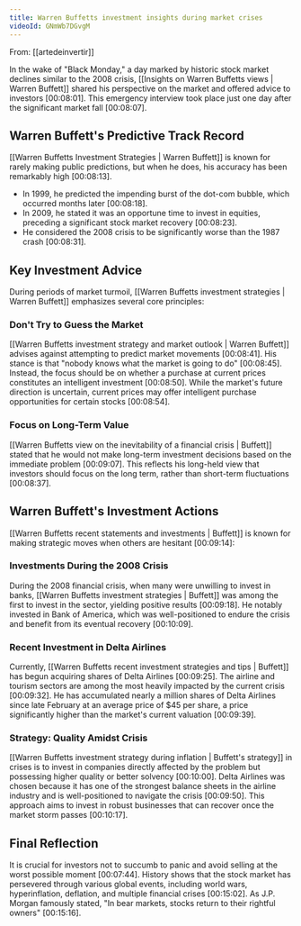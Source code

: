 ```yaml
---
title: Warren Buffetts investment insights during market crises
videoId: GNmWb7DGvgM
---
```


From: [[artedeinvertir]] <br/> 

In the wake of "Black Monday," a day marked by historic stock market declines similar to the 2008 crisis, [[Insights on Warren Buffetts views | Warren Buffett]] shared his perspective on the market and offered advice to investors <a class="yt-timestamp" data-t="00:08:01">[00:08:01]</a>. This emergency interview took place just one day after the significant market fall <a class="yt-timestamp" data-t="00:08:07">[00:08:07]</a>.

## Warren Buffett's Predictive Track Record

[[Warren Buffetts Investment Strategies | Warren Buffett]] is known for rarely making public predictions, but when he does, his accuracy has been remarkably high <a class="yt-timestamp" data-t="00:08:13">[00:08:13]</a>.
*   In 1999, he predicted the impending burst of the dot-com bubble, which occurred months later <a class="yt-timestamp" data-t="00:08:18">[00:08:18]</a>.
*   In 2009, he stated it was an opportune time to invest in equities, preceding a significant stock market recovery <a class="yt-timestamp" data-t="00:08:23">[00:08:23]</a>.
*   He considered the 2008 crisis to be significantly worse than the 1987 crash <a class="yt-timestamp" data-t="00:08:31">[00:08:31]</a>.

## Key Investment Advice

During periods of market turmoil, [[Warren Buffetts investment strategies | Warren Buffett]] emphasizes several core principles:

### Don't Try to Guess the Market
[[Warren Buffetts investment strategy and market outlook | Warren Buffett]] advises against attempting to predict market movements <a class="yt-timestamp" data-t="00:08:41">[00:08:41]</a>. His stance is that "nobody knows what the market is going to do" <a class="yt-timestamp" data-t="00:08:45">[00:08:45]</a>. Instead, the focus should be on whether a purchase at current prices constitutes an intelligent investment <a class="yt-timestamp" data-t="00:08:50">[00:08:50]</a>. While the market's future direction is uncertain, current prices may offer intelligent purchase opportunities for certain stocks <a class="yt-timestamp" data-t="00:08:54">[00:08:54]</a>.

### Focus on Long-Term Value
[[Warren Buffetts view on the inevitability of a financial crisis | Buffett]] stated that he would not make long-term investment decisions based on the immediate problem <a class="yt-timestamp" data-t="00:09:07">[00:09:07]</a>. This reflects his long-held view that investors should focus on the long term, rather than short-term fluctuations <a class="yt-timestamp" data-t="00:08:37">[00:08:37]</a>.

## Warren Buffett's Investment Actions

[[Warren Buffetts recent statements and investments | Buffett]] is known for making strategic moves when others are hesitant <a class="yt-timestamp" data-t="00:09:14">[00:09:14]</a>:

### Investments During the 2008 Crisis
During the 2008 financial crisis, when many were unwilling to invest in banks, [[Warren Buffetts investment strategies | Buffett]] was among the first to invest in the sector, yielding positive results <a class="yt-timestamp" data-t="00:09:18">[00:09:18]</a>. He notably invested in Bank of America, which was well-positioned to endure the crisis and benefit from its eventual recovery <a class="yt-timestamp" data-t="00:10:09">[00:10:09]</a>.

### Recent Investment in Delta Airlines
Currently, [[Warren Buffetts recent investment strategies and tips | Buffett]] has begun acquiring shares of Delta Airlines <a class="yt-timestamp" data-t="00:09:25">[00:09:25]</a>. The airline and tourism sectors are among the most heavily impacted by the current crisis <a class="yt-timestamp" data-t="00:09:32">[00:09:32]</a>. He has accumulated nearly a million shares of Delta Airlines since late February at an average price of $45 per share, a price significantly higher than the market's current valuation <a class="yt-timestamp" data-t="00:09:39">[00:09:39]</a>.

### Strategy: Quality Amidst Crisis
[[Warren Buffetts investment strategy during inflation | Buffett's strategy]] in crises is to invest in companies directly affected by the problem but possessing higher quality or better solvency <a class="yt-timestamp" data-t="00:10:00">[00:10:00]</a>. Delta Airlines was chosen because it has one of the strongest balance sheets in the airline industry and is well-positioned to navigate the crisis <a class="yt-timestamp" data-t="00:09:50">[00:09:50]</a>. This approach aims to invest in robust businesses that can recover once the market storm passes <a class="yt-timestamp" data-t="00:10:17">[00:10:17]</a>.

## Final Reflection

It is crucial for investors not to succumb to panic and avoid selling at the worst possible moment <a class="yt-timestamp" data-t="00:07:44">[00:07:44]</a>. History shows that the stock market has persevered through various global events, including world wars, hyperinflation, deflation, and multiple financial crises <a class="yt-timestamp" data-t="00:15:02">[00:15:02]</a>. As J.P. Morgan famously stated, "In bear markets, stocks return to their rightful owners" <a class="yt-timestamp" data-t="00:15:16">[00:15:16]</a>.